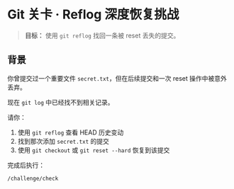 # Git 关卡 · Reflog 深度恢复挑战

> **目标：** 使用 `git reflog` 找回一条被 reset 丢失的提交。

## 背景

你曾提交过一个重要文件 `secret.txt`，但在后续提交和一次 reset 操作中被意外丢弃。

现在 `git log` 中已经找不到相关记录。

请你：

1. 使用 `git reflog` 查看 HEAD 历史变动
2. 找到那次添加 `secret.txt` 的提交
3. 使用 `git checkout` 或 `git reset --hard` 恢复到该提交

完成后执行：

```bash
/challenge/check


